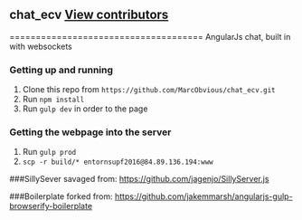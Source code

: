 chat_ecv
[View contributors](https://github.com/MarcObvious/chat_ecv/graphs/contributors)
---
=====================================
AngularJs chat, built in with websockets 

### Getting up and running
1. Clone this repo from `https://github.com/MarcObvious/chat_ecv.git`
2. Run `npm install`
3. Run `gulp dev` in order to the page

### Getting the webpage into the server
1. Run `gulp prod`
2. `scp -r build/* entornsupf2016@84.89.136.194:www`

###SillySever savaged from:
https://github.com/jagenjo/SillyServer.js

###Boilerplate forked from:
https://github.com/jakemmarsh/angularjs-gulp-browserify-boilerplate
